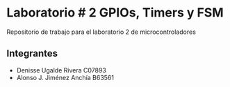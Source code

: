 # Laboratorio # 2 GPIOs, Timers y FSM

Repositorio de trabajo para el laboratorio 2 de microcontroladores 

## Integrantes 
- Denisse Ugalde Rivera C07893
- Alonso J. Jiménez Anchía B63561



